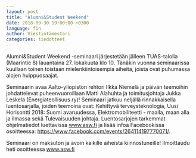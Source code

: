 ```yaml
---
layout: post
title: "Alumni&Student Weekend"
date: 2018-09-30 19:00:00 +0300
language: fin
author: Viestintämestari
categories: tiedotteet
---
```

Alumni&Student Weekend -seminaari järjestetään jälleen TUAS-talolla (Maarintie 8) lauantaina 27. lokakuuta klo 10. Tänäkin vuonna seminaarissa kuullaan toinen toistaan mielenkiintoisempia aiheita, joista ovat puhumassa alojen huippuosaajat.

Seminaarin avaa Aalto-yliopiston rehtori Ilkka Niemelä ja päivän teemoihin johdattelevat puheenvuoroillaan Matti Alahuhta ja toimitusjohtaja Jukka Leskelä (Energiateollisuus ry)! Seminaari jatkuu neljällä rinnakkaisella luentosarjalla, joiden teemoina ovat: Kehittyvä terveysteknologia, Uusi Horisontti 2018: Suomi avaruudessa, Elektromobiliteetti - maalla, maan alla ja ilmassa sekä Tulevaisuuden johtaja. Luentosarjojen tarkemmat ohjelmatiedot luettavissa www.asw.fi ja lisää infoa Facebookissa osoitteessa: <https://www.facebook.com/events/264114197770071/>.

Seminaari on maksuton ja avoin kaikille aiheista kiinnostuneille! Ilmoittaudu heti osoitteessa www.asw.fi
